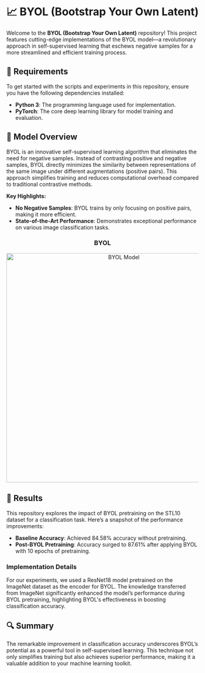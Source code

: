 # 📈 BYOL (Bootstrap Your Own Latent)

Welcome to the **BYOL (Bootstrap Your Own Latent)** repository! This project features cutting-edge implementations of the BYOL model—a revolutionary approach in self-supervised learning that eschews negative samples for a more streamlined and efficient training process.

## 🔧 Requirements

To get started with the scripts and experiments in this repository, ensure you have the following dependencies installed:

- **Python 3**: The programming language used for implementation.
- **PyTorch**: The core deep learning library for model training and evaluation.

## 🧠 Model Overview

BYOL is an innovative self-supervised learning algorithm that eliminates the need for negative samples. Instead of contrasting positive and negative samples, BYOL directly minimizes the similarity between representations of the same image under different augmentations (positive pairs). This approach simplifies training and reduces computational overhead compared to traditional contrastive methods.

**Key Highlights:**
- **No Negative Samples**: BYOL trains by only focusing on positive pairs, making it more efficient.
- **State-of-the-Art Performance**: Demonstrates exceptional performance on various image classification tasks.

<h3 align="center">BYOL</h3>
<p align="center">
  <img src="images/Byol.jpg" width="600" alt="BYOL Model">
</p>

## 🚀 Results

This repository explores the impact of BYOL pretraining on the STL10 dataset for a classification task. Here’s a snapshot of the performance improvements:

- **Baseline Accuracy**: Achieved 84.58% accuracy without pretraining.
- **Post-BYOL Pretraining**: Accuracy surged to 87.61% after applying BYOL with 10 epochs of pretraining.

### Implementation Details

For our experiments, we used a ResNet18 model pretrained on the ImageNet dataset as the encoder for BYOL. The knowledge transferred from ImageNet significantly enhanced the model’s performance during BYOL pretraining, highlighting BYOL's effectiveness in boosting classification accuracy.

## 🔍 Summary

The remarkable improvement in classification accuracy underscores BYOL’s potential as a powerful tool in self-supervised learning. This technique not only simplifies training but also achieves superior performance, making it a valuable addition to your machine learning toolkit.
